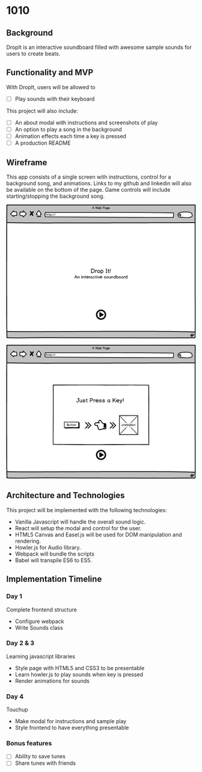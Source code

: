 # 1010

## Background
DropIt is an interactive soundboard filled with awesome sample sounds for users to create beats.

## Functionality and MVP
With DropIt, users will be allowed to
- [ ] Play sounds with their keyboard

This project will also include:
- [ ] An about modal with instructions and screenshots of play
- [ ] An option to play a song in the background
- [ ] Animation effects each time a key is pressed
- [ ] A production README

## Wireframe
This app consists of a single screen with instructions, control for a background song, and animations. Links to my github and linkedin will also be available on the bottom of the page. Game controls will include starting/stopping the background song.

![dropit](./wireframe/dropit.png)

![modal](./wireframe/modal.png)

## Architecture and Technologies
This project will be implemented with the following technologies:
* Vanilla Javascript will handle the overall sound logic.
* React will setup the modal and control for the user.
* HTML5 Canvas and Easel.js will be used for DOM manipulation and rendering.
* Howler.js for Audio library.
* Webpack will bundle the scripts
* Babel will transpile ES6 to ES5.

## Implementation Timeline

### Day 1
Complete frontend structure
* Configure webpack
* Write Sounds class

### Day 2 & 3
Learning javascript libraries
* Style page with HTML5 and CSS3 to be presentable
* Learn howler.js to play sounds when key is pressed
* Render animations for sounds

### Day 4
Touchup
* Make modal for instructions and sample play
* Style frontend to have everything presentable

### Bonus features
- [ ] Ability to save tunes
- [ ] Share tunes with friends
